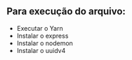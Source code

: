 ## Para execução do arquivo:

- Executar o Yarn
- Instalar o express
- Instalar o nodemon
- Instalar o uuidv4
